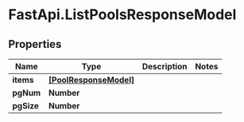 # FastApi.ListPoolsResponseModel

## Properties

Name | Type | Description | Notes
------------ | ------------- | ------------- | -------------
**items** | [**[PoolResponseModel]**](PoolResponseModel.md) |  | 
**pgNum** | **Number** |  | 
**pgSize** | **Number** |  | 


